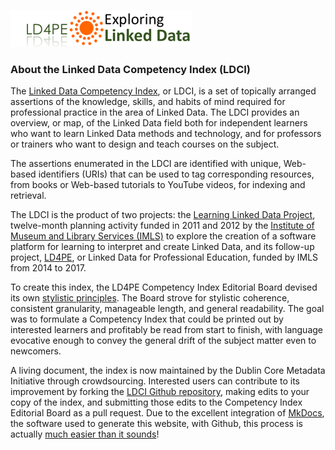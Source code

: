 ![Logo](img/ld4pe-290px.png)
### About the Linked Data Competency Index (LDCI)

The [Linked Data Competency Index](D2695955.md), or LDCI, is a set of topically arranged assertions of the knowledge, skills, and habits of mind required for professional practice in the area of Linked Data.  The LDCI provides an overview, or map, of the Linked Data field both for independent learners who want to learn Linked Data methods and technology, and for professors or trainers who want to design and teach courses on the subject.  

The assertions enumerated in the LDCI are identified with unique, Web-based identifiers (URIs) that can be used to tag corresponding resources, from books or Web-based tutorials to YouTube videos, for indexing and retrieval.

The LDCI is the product of two projects: the [Learning Linked Data Project](http://lld.dublincore.net/), twelve-month planning activity funded in 2011 and 2012 by the [Institute of Museum and Library Services (IMLS)](https://www.imls.gov/) to explore the creation of a software platform for learning to interpret and create Linked Data, and its follow-up project, [LD4PE](http://explore.dublincore.net/), or Linked Data for Professional Education, funded by IMLS from 2014 to 2017.  

To create this index, the LD4PE Competency Index Editorial Board devised its own [stylistic principles](style.md).  The Board strove for stylistic coherence, consistent granularity, manageable length, and general readability.  The goal was to formulate a Competency Index that could be printed out by interested learners and profitably be read from start to finish, with language evocative enough to convey the general drift of the subject matter even to newcomers.

A living document, the index is now maintained by the Dublin Core Metadata Initiative through crowdsourcing.  Interested users can contribute to its improvement by forking the [LDCI Github repository](https://github.com/dcmi/ldci), making edits to your copy of the index, and submitting those edits to the Competency Index Editorial Board as a pull request.  Due to the excellent integration of [MkDocs](http://mkdocs.org), the software used to generate this website, with Github, this process is actually [much easier than it sounds](process.md)!

